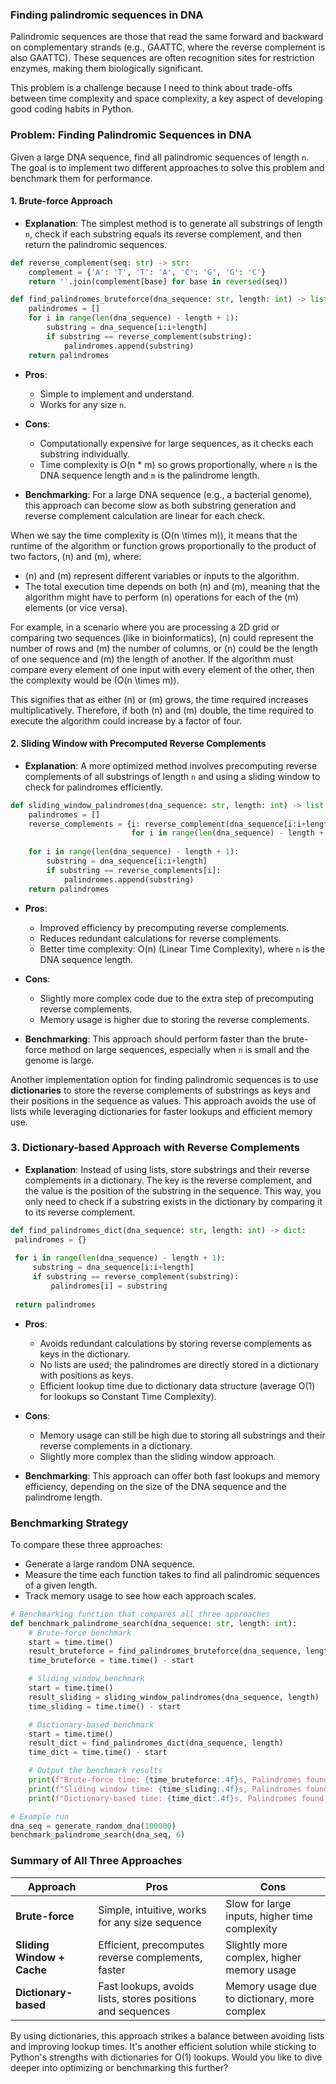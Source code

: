 ### **Finding palindromic sequences in DNA** ###
 
Palindromic sequences are those that read the same forward and backward on complementary strands (e.g., GAATTC, where the reverse complement is also GAATTC). These sequences are often recognition sites for restriction enzymes, making them biologically significant.

This problem is a challenge because I need to think about trade-offs between time complexity and space complexity, a key aspect of developing good coding habits in Python.

### Problem: Finding Palindromic Sequences in DNA

Given a large DNA sequence, find all palindromic sequences of length `n`. The goal is to implement two different approaches to solve this problem and benchmark them for performance.

#### 1. **Brute-force Approach**
   - **Explanation**: The simplest method is to generate all substrings of length `n`, check if each substring equals its reverse complement, and then return the palindromic sequences.
   
   ```python
   def reverse_complement(seq: str) -> str:
       complement = {'A': 'T', 'T': 'A', 'C': 'G', 'G': 'C'}
       return ''.join(complement[base] for base in reversed(seq))
   
   def find_palindromes_bruteforce(dna_sequence: str, length: int) -> list:
       palindromes = []
       for i in range(len(dna_sequence) - length + 1):
           substring = dna_sequence[i:i+length]
           if substring == reverse_complement(substring):
               palindromes.append(substring)
       return palindromes
   ```

   - **Pros**:
     - Simple to implement and understand.
     - Works for any size `n`.
   
   - **Cons**:
     - Computationally expensive for large sequences, as it checks each substring individually.
     - Time complexity is O(n * m) so  grows proportionally, where `n` is the DNA sequence length and `m` is the palindrome length.
   
   - **Benchmarking**: For a large DNA sequence (e.g., a bacterial genome), this approach can become slow as both substring generation and reverse complement calculation are linear for each check.

When we say the time complexity is \(O(n \times m)\), it means that the runtime of the algorithm or function grows proportionally to the product of two factors, \(n\) and \(m\), where:

- \(n\) and \(m\) represent different variables or inputs to the algorithm.
- The total execution time depends on both \(n\) and \(m\), meaning that the algorithm might have to perform \(n\) operations for each of the \(m\) elements (or vice versa).

For example, in a scenario where you are processing a 2D grid or comparing two sequences (like in bioinformatics), \(n\) could represent the number of rows and \(m\) the number of columns, or \(n\) could be the length of one sequence and \(m\) the length of another. If the algorithm must compare every element of one input with every element of the other, then the complexity would be \(O(n \times m)\).

This signifies that as either \(n\) or \(m\) grows, the time required increases multiplicatively. Therefore, if both \(n\) and \(m\) double, the time required to execute the algorithm could increase by a factor of four.

#### 2. **Sliding Window with Precomputed Reverse Complements**
   - **Explanation**: A more optimized method involves precomputing reverse complements of all substrings of length `n` and using a sliding window to check for palindromes efficiently.
   
   ```python
   def sliding_window_palindromes(dna_sequence: str, length: int) -> list:
       palindromes = []
       reverse_complements = {i: reverse_complement(dna_sequence[i:i+length])
                              for i in range(len(dna_sequence) - length + 1)}
       
       for i in range(len(dna_sequence) - length + 1):
           substring = dna_sequence[i:i+length]
           if substring == reverse_complements[i]:
               palindromes.append(substring)
       return palindromes
   ```

   - **Pros**:
     - Improved efficiency by precomputing reverse complements.
     - Reduces redundant calculations for reverse complements.
     - Better time complexity: O(n) (Linear Time Complexity), where `n` is the DNA sequence length.
   
   - **Cons**:
     - Slightly more complex code due to the extra step of precomputing reverse complements.
     - Memory usage is higher due to storing the reverse complements.
   
   - **Benchmarking**: This approach should perform faster than the brute-force method on large sequences, especially when `n` is small and the genome is large.


Another implementation option for finding palindromic sequences is to use **dictionaries** to store the reverse complements of substrings as keys and their positions in the sequence as values. This approach avoids the use of lists while leveraging dictionaries for faster lookups and efficient memory use.

### 3. **Dictionary-based Approach with Reverse Complements**
   - **Explanation**: Instead of using lists, store substrings and their reverse complements in a dictionary. The key is the reverse complement, and the value is the position of the substring in the sequence. This way, you only need to check if a substring exists in the dictionary by comparing it to its reverse complement.

   ```python
  def find_palindromes_dict(dna_sequence: str, length: int) -> dict:
    palindromes = {}
    
    for i in range(len(dna_sequence) - length + 1):
        substring = dna_sequence[i:i+length]
        if substring == reverse_complement(substring):
            palindromes[i] = substring
    
    return palindromes
   ```

   - **Pros**:
     - Avoids redundant calculations by storing reverse complements as keys in the dictionary.
     - No lists are used; the palindromes are directly stored in a dictionary with positions as keys.
     - Efficient lookup time due to dictionary data structure (average O(1) for lookups so Constant Time Complexity).
   
   - **Cons**:
     - Memory usage can still be high due to storing all substrings and their reverse complements in a dictionary.
     - Slightly more complex than the sliding window approach.
   
   - **Benchmarking**: This approach can offer both fast lookups and memory efficiency, depending on the size of the DNA sequence and the palindrome length.

### Benchmarking Strategy

To compare these three approaches:
- Generate a large random DNA sequence.
- Measure the time each function takes to find all palindromic sequences of a given length.
- Track memory usage to see how each approach scales.

```python
# Benchmarking function that compares all three approaches
def benchmark_palindrome_search(dna_sequence: str, length: int):
    # Brute-force benchmark
    start = time.time()
    result_bruteforce = find_palindromes_bruteforce(dna_sequence, length)
    time_bruteforce = time.time() - start

    # Sliding window benchmark
    start = time.time()
    result_sliding = sliding_window_palindromes(dna_sequence, length)
    time_sliding = time.time() - start

    # Dictionary-based benchmark
    start = time.time()
    result_dict = find_palindromes_dict(dna_sequence, length)
    time_dict = time.time() - start

    # Output the benchmark results
    print(f"Brute-force time: {time_bruteforce:.4f}s, Palindromes found: {len(result_bruteforce)}")
    print(f"Sliding window time: {time_sliding:.4f}s, Palindromes found: {len(result_sliding)}")
    print(f"Dictionary-based time: {time_dict:.4f}s, Palindromes found: {len(result_dict)}")

# Example run
dna_seq = generate_random_dna(100000)
benchmark_palindrome_search(dna_seq, 6)
```

### Summary of All Three Approaches

| **Approach**               | **Pros**                                                  | **Cons**                                      |
|----------------------------|-----------------------------------------------------------|-----------------------------------------------|
| **Brute-force**             | Simple, intuitive, works for any size sequence            | Slow for large inputs, higher time complexity |
| **Sliding Window + Cache**  | Efficient, precomputes reverse complements, faster        | Slightly more complex, higher memory usage    |
| **Dictionary-based**        | Fast lookups, avoids lists, stores positions and sequences | Memory usage due to dictionary, more complex  |

By using dictionaries, this approach strikes a balance between avoiding lists and improving lookup times. It's another efficient solution while sticking to Python's strengths with dictionaries for O(1) lookups. Would you like to dive deeper into optimizing or benchmarking this further?
